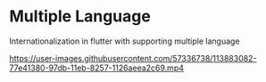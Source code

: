 # Multiple Language

Internationalization in flutter with supporting multiple language

https://user-images.githubusercontent.com/57336738/113883082-77e41380-97db-11eb-8257-1126aeea2c69.mp4

